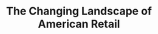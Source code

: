 ---
attached_collection: collections/retail.md
attached_link: 
block_aspect_ratio: ratio-11x8-5
blog_block_cover: https://d1sf55qlb7p6hz.cloudfront.net/blog_retailfence_blog-cover-1.jpg
blog_header: 
caption: The Fence at The Griffin Museum of Photography
content: >-
  [**_The Changing Landscape of American
  Retail_**](https://jesserieser.com/projects/changing-landscape-american-retail/)
  is currently on exhibit as part of the traveling exhibition [The Fence by
  Photoville](https://fence.photoville.com/host-cities/) at the [Griffin Museum
  of Photography](https://griffinmuseum.org/event/photoville-fence-winchester/)
  and the Winchester Cultural District until September 27, 2020. The outdoor
  installation is a safe exhibition experience during covid.


  2019 & 2020 Fence exhibitions:  

  Brooklyn Bridge Park. Brooklyn, NY.  

  Santa Fe Railyard Park. Santa Fe, NM.  

  LoDo District. Denver, CO.  

  Atlanta Beltline. Atlanta, GA.  

  City Hall Plaza. Durham, NC.  

  Waterfront Seattle. Seattle, WA.  

  SoWa Southie Plaza. Boston, MA.  

  Fourth Ward. Houston, TX.  

  New Orleans, LA.   

  The Metro (North Dakota, South Dakota, Minnesota)
date: 
news_category:
  - Exhibition
theme_color: E5E5EF
title: The Changing Landscape of American Retail 
seo:
  meta_description: 
  meta_title: 
post_blocks:
  - _bookshop_name: posts/media-element-static
    caption: 
    image: https://d1sf55qlb7p6hz.cloudfront.net/blog_retailfence-5.jpg-static
    width: 100
  - _bookshop_name: posts/media-row-static
  - _bookshop_name: posts/media-element-static
    caption: 
    image: https://d1sf55qlb7p6hz.cloudfront.net/blog_retailfence-6.jpg-static
    width: 50
  - _bookshop_name: posts/media-element-static
    caption: 
    image: https://d1sf55qlb7p6hz.cloudfront.net/blog_retailfence-7.jpg-static
    width: 50
  - _bookshop_name: posts/media-row-static
  - _bookshop_name: posts/media-element-static
    caption: 
    image: https://d1sf55qlb7p6hz.cloudfront.net/blog_retailfence-8.jpg-static
    width: 40
  - _bookshop_name: posts/media-element-static
    caption: 
    image: https://d1sf55qlb7p6hz.cloudfront.net/blog_retailfence-9.jpg-static
    width: 60
  - _bookshop_name: posts/media-row-static
  - _bookshop_name: posts/media-element-static
    caption: 
    image: https://d1sf55qlb7p6hz.cloudfront.net/blog_retailfence-2.jpg-static
    width: 50
  - _bookshop_name: posts/media-element-static
    caption: 
    image: https://d1sf55qlb7p6hz.cloudfront.net/blog_retailfence-3.jpg-static
    width: 50
blog_slider:
  - _bookshop_name: posts/media-element-url
    image: https://d1sf55qlb7p6hz.cloudfront.net/blog_retailfence-1.jpg-url
  - _bookshop_name: posts/media-element-url
    image: https://d1sf55qlb7p6hz.cloudfront.net/blog_retailfence-2.jpg-url
  - _bookshop_name: posts/media-element-url
    image: https://d1sf55qlb7p6hz.cloudfront.net/blog_retailfence-3.jpg-url
  - _bookshop_name: posts/media-element-url
    image: https://d1sf55qlb7p6hz.cloudfront.net/blog_retailfence-4.jpg-url
---